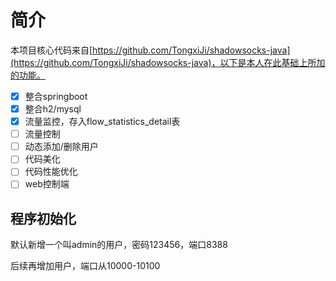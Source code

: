 # 简介
本项目核心代码来自[https://github.com/TongxiJi/shadowsocks-java](https://github.com/TongxiJi/shadowsocks-java)，以下是本人在此基础上所加的功能。

- [x] 整合springboot
- [x] 整合h2/mysql
- [x] 流量监控，存入flow_statistics_detail表
- [ ] 流量控制
- [ ] 动态添加/删除用户
- [ ] 代码美化
- [ ] 代码性能优化
- [ ] web控制端

## 程序初始化
默认新增一个叫admin的用户，密码123456，端口8388

后续再增加用户，端口从10000-10100
